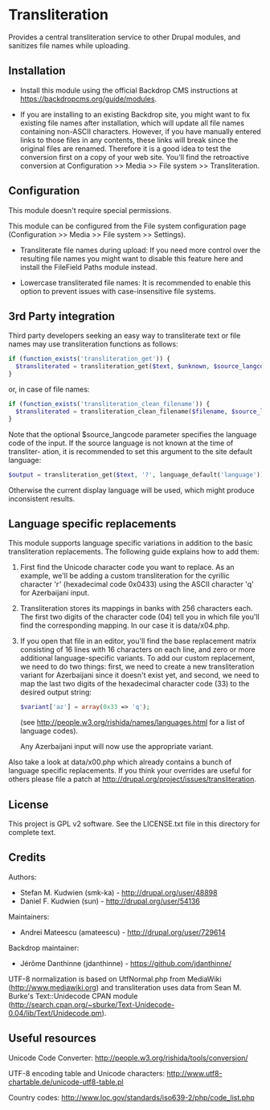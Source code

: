 # Transliteration

Provides a central transliteration service to other Drupal modules, and
sanitizes file names while uploading.


## Installation

-   Install this module using the official Backdrop CMS instructions at
    https://backdropcms.org/guide/modules.

-   If you are installing to an existing Backdrop site, you might want to fix
    existing file names after installation, which will update all file names
    containing non-ASCII characters. However, if you have manually entered links
    to those files in any contents, these links will break since the original
    files are renamed. Therefore it is a good idea to test the conversion
    first on a copy of your web site. You'll find the retroactive conversion at
    Configuration >> Media >> File system >> Transliteration.


## Configuration

This module doesn't require special permissions.

This module can be configured from the File system configuration page
(Configuration >> Media >> File system >> Settings).

*   Transliterate file names during upload: If you need more control over the
    resulting file names you might want to disable this feature here and install
    the FileField Paths module instead.

*   Lowercase transliterated file names: It is recommended to enable this option
    to prevent issues with case-insensitive file systems.


## 3rd Party integration

Third party developers seeking an easy way to transliterate text or file names
may use transliteration functions as follows:

```php
if (function_exists('transliteration_get')) {
  $transliterated = transliteration_get($text, $unknown, $source_langcode);
}
```

or, in case of file names:

```php
if (function_exists('transliteration_clean_filename')) {
  $transliterated = transliteration_clean_filename($filename, $source_langcode);
}
```

Note that the optional $source_langcode parameter specifies the language code
of the input. If the source language is not known at the time of transliter-
ation, it is recommended to set this argument to the site default language:

```php
$output = transliteration_get($text, '?', language_default('language'));
```

Otherwise the current display language will be used, which might produce
inconsistent results.


## Language specific replacements

This module supports language specific variations in addition to the basic
transliteration replacements. The following guide explains how to add them:

1.  First find the Unicode character code you want to replace. As an example,
    we'll be adding a custom transliteration for the cyrillic character 'г'
    (hexadecimal code 0x0433) using the ASCII character 'q' for Azerbaijani
    input.

2.  Transliteration stores its mappings in banks with 256 characters each. The
    first two digits of the character code (04) tell you in which file you'll
    find the corresponding mapping. In our case it is data/x04.php.

3.  If you open that file in an editor, you'll find the base replacement matrix
    consisting of 16 lines with 16 characters on each line, and zero or more
    additional language-specific variants. To add our custom replacement, we need
    to do two things: first, we need to create a new transliteration variant
    for Azerbaijani since it doesn't exist yet, and second, we need to map the
    last two digits of the hexadecimal character code (33) to the desired output
    string:

    ```php
    $variant['az'] = array(0x33 => 'q');
    ```

    (see http://people.w3.org/rishida/names/languages.html for a list of
    language codes).

    Any Azerbaijani input will now use the appropriate variant.

Also take a look at data/x00.php which already contains a bunch of language
specific replacements. If you think your overrides are useful for others please
file a patch at http://drupal.org/project/issues/transliteration.

## License

This project is GPL v2 software. See the LICENSE.txt file in this directory for
complete text.


## Credits

Authors:
* Stefan M. Kudwien (smk-ka) - http://drupal.org/user/48898
* Daniel F. Kudwien (sun) - http://drupal.org/user/54136

Maintainers:
* Andrei Mateescu (amateescu) - http://drupal.org/user/729614

Backdrop maintainer:
* Jérôme Danthinne (jdanthinne) - https://github.com/jdanthinne/ 

UTF-8 normalization is based on UtfNormal.php from MediaWiki
(http://www.mediawiki.org) and transliteration uses data from Sean M. Burke's
Text::Unidecode CPAN module
(http://search.cpan.org/~sburke/Text-Unidecode-0.04/lib/Text/Unidecode.pm).


## Useful resources

Unicode Code Converter:
http://people.w3.org/rishida/tools/conversion/

UTF-8 encoding table and Unicode characters:
http://www.utf8-chartable.de/unicode-utf8-table.pl

Country codes:
http://www.loc.gov/standards/iso639-2/php/code_list.php

